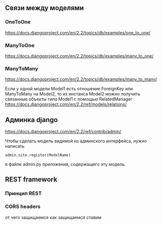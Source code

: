 ## Связи между моделями ##
### OneToOne
https://docs.djangoproject.com/en/2.2/topics/db/examples/one_to_one/
### ManyToOne
https://docs.djangoproject.com/en/2.2/topics/db/examples/many_to_one/
### ManyToMany
https://docs.djangoproject.com/en/2.2/topics/db/examples/many_to_many/

Если у одной модели Model1 есть отношение ForeignKey или ManyToMany на Model2, то из инстанса Model2 можно получить связанные объекты типа Model1 с помощью RelatedManager https://docs.djangoproject.com/en/2.2/ref/models/relations/

## Админка django ##
https://docs.djangoproject.com/en/2.2/ref/contrib/admin/

Чтобы сделать модель видимой из админского интерфейса, нужно написать
```
admin.site.register(ModelName)
```
в файле admin.py приложения, содержащего эту модель.
## REST framework ##
### Принцип REST ###
### CORS headers ###
от чего защищаемся
как защищаемся
ставим
